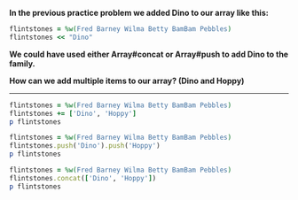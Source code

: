 **In the previous practice problem we added Dino to our array like this:**
```ruby
flintstones = %w(Fred Barney Wilma Betty BamBam Pebbles)
flintstones << "Dino"
```
**We could have used either Array#concat or Array#push to add Dino to the family.**  

**How can we add multiple items to our array? (Dino and Hoppy)**
***
```ruby
flintstones = %w(Fred Barney Wilma Betty BamBam Pebbles)
flintstones += ['Dino', 'Hoppy']
p flintstones

flintstones = %w(Fred Barney Wilma Betty BamBam Pebbles)
flintstones.push('Dino').push('Hoppy')
p flintstones

flintstones = %w(Fred Barney Wilma Betty BamBam Pebbles)
flintstones.concat(['Dino', 'Hoppy'])
p flintstones
```